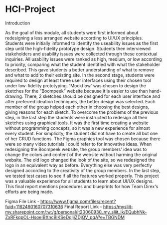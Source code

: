 # HCI-Project

Introduction  

As the goal of this module, all students were first informed about redesigning a less arranged website according to UI/UX principles. Students were initially informed to identify the useability issues as the first step until the high-fidelity prototype design. Students then interviewed stakeholders and usability issues were collected through these contextual inquiries. All usability issues were ranked as high, medium, or low according to priority, comparing what the student identified with what the stakeholder described. This gave students a better understanding of what to remove and what to add to their existing site. In the second stage, students were required to design at least three user interfaces using their chosen tool under low-fidelity prototyping. 'Mockflow' was chosen to design the sketches for the “Boompeek” website because it is easier to use than hand-drawing. There, 2 sketches should be designed for each user interface and after preferred ideation techniques, the better design was selected. Each member of the group helped each other in choosing the best designs, giving reasons for each sketch. To overcome the problems of the previous step, in the last step the students were instructed to redesign all their sketches using graphical tools. It was the first time creating a website without programming concepts, so it was a new experience for almost every student. For simplicity, the student did not have to create all but one of her CRUD functions. The Figma graphics tool was chosen because there were so many video tutorials I could refer to for innovative ideas. When redesigning the Boompeek website, the group members' idea was to change the colors and content of the website without harming the original website. The old logo changed the look of the site, so we redesigned the logo in an equivalent way as before. Everything else was very perfectly designed according to the creativity of the group members. In the last step, we tested test cases to see if all the features worked properly. This project was a valuable experience for all students to learn about UI/UX designs. This final report mentions procedures and blueprints for how Team Direx's efforts are being made. 

Figma File Link - https://www.figma.com/files/recent?fuid=1162460160707310636
Final Report Link - https://mysliit-my.sharepoint.com/:w:/g/personal/it20060930_my_sliit_lk/EQubhNk-ZxRFkqpOL-HsoeIBXncBlKSeDqIjiZDjQV_pqA?e=TBGNDM
